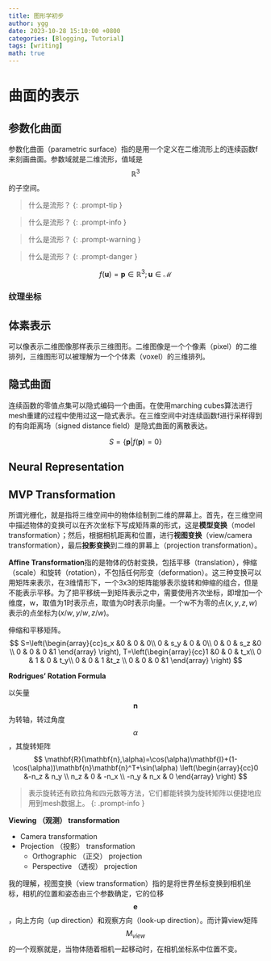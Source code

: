 ```yaml
---
title: 图形学初步
author: ygg
date: 2023-10-28 15:10:00 +0800
categories: [Blogging, Tutorial]
tags: [writing]
math: true
---
```


# 曲面的表示

## 参数化曲面
参数化曲面（parametric surface）指的是用一个定义在二维流形上的连续函数f来刻画曲面。参数域就是二维流形，值域是$$ \mathbb{R}^3 $$的子空间。

> 什么是流形？
{: .prompt-tip }

> 什么是流形？
{: .prompt-info }

> 什么是流形？
{: .prompt-warning }

> 什么是流形？
{: .prompt-danger }

$$
f(\mathbf{u})=\mathbf{p}\in \mathbb{R}^3;\mathbf{u}\in \mathcal{M}
$$

### 纹理坐标

## 体素表示
可以像表示二维图像那样表示三维图形。二维图像是一个个像素（pixel）的二维排列，三维图形可以被理解为一个个体素（voxel）的三维排列。

## 隐式曲面
连续函数的零值点集可以隐式编码一个曲面。在使用marching cubes算法进行mesh重建的过程中使用过这一隐式表示。在三维空间中对连续函数f进行采样得到的有向距离场（signed distance field）是隐式曲面的离散表达。

$$
S=\{\mathbf{p}|f(\mathbf{p})=0\}
$$

## Neural Representation


## MVP Transformation

所谓光栅化，就是指将三维空间中的物体绘制到二维的屏幕上。首先，在三维空间中描述物体的变换可以在齐次坐标下写成矩阵乘的形式，这是**模型变换**（model transformation）；然后，根据相机距离和位置，进行**视图变换**（view/camera transformation），最后**投影变换**到二维的屏幕上（projection transformation）。

**Affine Transformation**指的是物体的仿射变换，包括平移（translation），伸缩（scale）和旋转（rotation），不包括任何形变（deformation）。这三种变换可以用矩阵来表示，在3维情形下，一个3x3的矩阵能够表示旋转和伸缩的组合，但是不能表示平移。为了把平移统一到矩阵表示之中，需要使用齐次坐标，即增加一个维度，w，取值为1时表示点，取值为0时表示向量。一个w不为零的点$(x,y,z,w)$表示的点坐标为$(x/w,y/w,z/w)$。

伸缩和平移矩阵。
$$
S=\left(\begin{array}{cc}s_x &0 & 0 & 0\\ 0 & s_y & 0 & 0\\ 0 & 0 & s_z &0 \\ 0 & 0 & 0 &1 \end{array} \right),
T=\left(\begin{array}{cc}1 &0 & 0 & t_x\\ 0 & 1 & 0 & t_y\\ 0 & 0 & 1 &t_z \\ 0 & 0 & 0 &1 \end{array} \right)
$$

**Rodrigues’ Rotation Formula**

以矢量$$\mathbf{n}$$为转轴，转过角度$$\alpha$$，其旋转矩阵
$$
\mathbf{R}(\mathbf{n},\alpha)=\cos(\alpha)\mathbf{I}+(1-\cos(\alpha))\mathbf{n}\mathbf{n}^T+\sin(\alpha) \left(\begin{array}{cc}0 &-n_z & n_y \\ n_z & 0 & -n_x \\ -n_y & n_x & 0 \end{array} \right)
$$

> 表示旋转还有欧拉角和四元数等方法，它们都能转换为旋转矩阵以便捷地应用到mesh数据上。
{: .prompt-info }

**Viewing （观测） transformation**
- Camera transformation
- Projection （投影） transformation
    - Orthographic （正交） projection
    - Perspective （透视） projection

我的理解，视图变换（view transformation）指的是将世界坐标变换到相机坐标，相机的位置和姿态由三个参数确定，它的位移$$\mathbf{e}$$，向上方向（up direction）和观察方向（look-up direction）。而计算view矩阵$$M_{view}$$的一个观察就是，当物体随着相机一起移动时，在相机坐标系中位置不变。